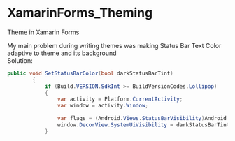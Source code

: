 # XamarinForms_Theming
Theme in Xamarin Forms


My main problem during writing themes was making Status Bar Text Color adaptive to theme and its background </br>
Solution:
```C#
public void SetStatusBarColor(bool darkStatusBarTint)
        {
            if (Build.VERSION.SdkInt >= BuildVersionCodes.Lollipop)
            {
                var activity = Platform.CurrentActivity;
                var window = activity.Window;

                var flags = (Android.Views.StatusBarVisibility)Android.Views.SystemUiFlags.LightStatusBar;
                window.DecorView.SystemUiVisibility = darkStatusBarTint ? flags : 0;
            }
```
